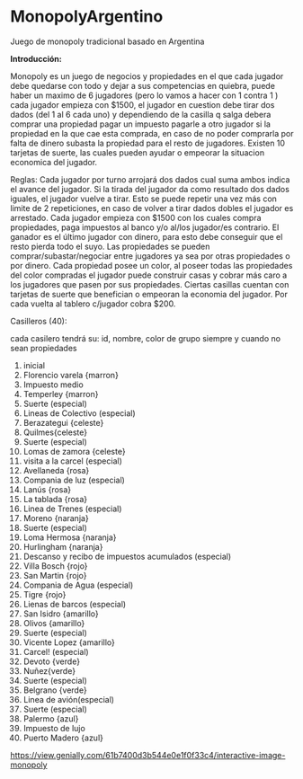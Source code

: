 # MonopolyArgentino
Juego de monopoly tradicional basado en Argentina

**Introducción:**

Monopoly es un juego de negocios y propiedades en el que cada jugador debe quedarse con todo y dejar a sus competencias en quiebra, puede haber un maximo de 6 jugadores (pero lo vamos a hacer con 1 contra 1 ) cada jugador empieza con $1500, el jugador en cuestion debe tirar dos dados (del 1 al 6 cada uno) y dependiendo de la casilla q salga debera comprar una propiedad pagar un impuesto pagarle a otro jugador si la propiedad en la que cae esta comprada, en caso de no poder comprarla por falta de dinero subasta la propiedad para el resto de jugadores. Existen 10 tarjetas de suerte, las cuales pueden ayudar o empeorar la situacion economica del jugador.

Reglas:
Cada jugador por turno arrojará dos dados cual suma ambos indica el avance del jugador.
Si la tirada del jugador da como resultado dos dados iguales, el jugador vuelve a tirar. Esto se puede repetir una vez más con limite de 2 repeticiones, en caso de volver a tirar dados dobles el jugador es arrestado.
Cada jugador empieza con $1500 con los cuales compra propiedades, paga impuestos al banco y/o al/los jugador/es contrario.
El ganador es el último jugador con dinero, para esto debe conseguir que el resto pierda todo el suyo. 
Las propiedades se pueden comprar/subastar/negociar entre jugadores ya sea por otras propiedades o por dinero.
Cada propiedad posee un color, al poseer todas las propiedades del color compradas el jugador puede construir casas y cobrar más caro a los jugadores que pasen por sus propiedades.
Ciertas casillas cuentan con tarjetas de suerte que benefician o empeoran la economia del jugador.
Por cada vuelta al tablero c/jugador cobra $200.


Casilleros (40):

cada casilero tendrá su: id, nombre, color de grupo
siempre y cuando no sean propiedades

1) inicial
2) Florencio varela {marron}
3) Impuesto medio 
4) Temperley {marron}
5) Suerte (especial)
6) Lineas de Colectivo (especial)
7) Berazategui {celeste}
8) Quilmes{celeste}
9) Suerte (especial)
10) Lomas de zamora {celeste}
11) visita a la carcel (especial)
12) Avellaneda {rosa}
13) Compania de luz (especial)
14) Lanús {rosa}
15) La tablada {rosa}
16) Linea de Trenes (especial)
17) Moreno {naranja}
18) Suerte (especial)
19) Loma Hermosa {naranja}
20) Hurlingham {naranja}
21) Descanso y recibo de impuestos acumulados (especial)
22) Villa Bosch {rojo}
23) San Martin {rojo}
24) Compania de Agua (especial)
25) Tigre {rojo}
26) Lienas de barcos (especial)
27) San Isidro {amarillo}
28) Olivos {amarillo}
29) Suerte (especial)
30) Vicente Lopez {amarillo}
31) Carcel! (especial)
32) Devoto {verde}
33) Nuñez{verde}
34) Suerte (especial)
35) Belgrano {verde}
36) Linea de avión(especial)
37) Suerte (especial)
38) Palermo {azul}
39) Impuesto de lujo
40) Puerto Madero {azul}



https://view.genially.com/61b7400d3b544e0e1f0f33c4/interactive-image-monopoly
